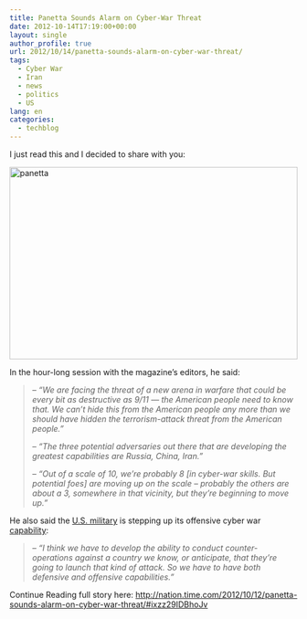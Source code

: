 ```yaml
---
title: Panetta Sounds Alarm on Cyber-War Threat
date: 2012-10-14T17:19:00+00:00
layout: single
author_profile: true
url: 2012/10/14/panetta-sounds-alarm-on-cyber-war-threat/
tags:
  - Cyber War
  - Iran
  - news
  - politics
  - US
lang: en
categories: 
  - techblog
---
```

I just read this and I decided to share with you: 

<a href="http://lh6.ggpht.com/-rxSvJyUeLGM/UHrtIE_jhnI/AAAAAAAAHhM/98q2e7uYTGg/s1600-h/panetta%25255B2%25255D.jpg" target="_blank"><img title="panetta" border="0" alt="panetta" src="http://lh5.ggpht.com/-p8vF4Ptr3LI/UHrtK7zfeYI/AAAAAAAAHhU/NM6DEXxF0uE/panetta_thumb%25255B2%25255D.jpg?imgmax=800" width="504" height="337" /></a> 

In the hour-long session with the magazine’s editors, he said: 

> _– “We are facing the threat of a new arena in warfare that could be every bit as destructive as 9/11 — the American people need to know that. We can’t hide this from the American people any more than we should have hidden the terrorism-attack threat from the American people.”_ 
> 
> _– “The three potential adversaries out there that are developing the greatest capabilities are Russia, China, Iran.”_ 
> 
> _– “Out of a scale of 10, we’re probably 8 [in cyber-war skills. But potential foes] are moving up on the scale – probably the others are about a 3, somewhere in that vicinity, but they’re beginning to move up.”_

He also said the [U.S. military](http://topics.time.com/u.s.-military/) is stepping up its offensive cyber war [capability](http://www.time.com/time/nation/article/0,8599,1957679,00.html): 

> _– “I think we have to develop the ability to conduct counter-operations against a country we know, or anticipate, that they’re going to launch that kind of attack. So we have to have both defensive and offensive capabilities.”_

Continue Reading full story here: <http://nation.time.com/2012/10/12/panetta-sounds-alarm-on-cyber-war-threat/#ixzz29IDBhoJv>